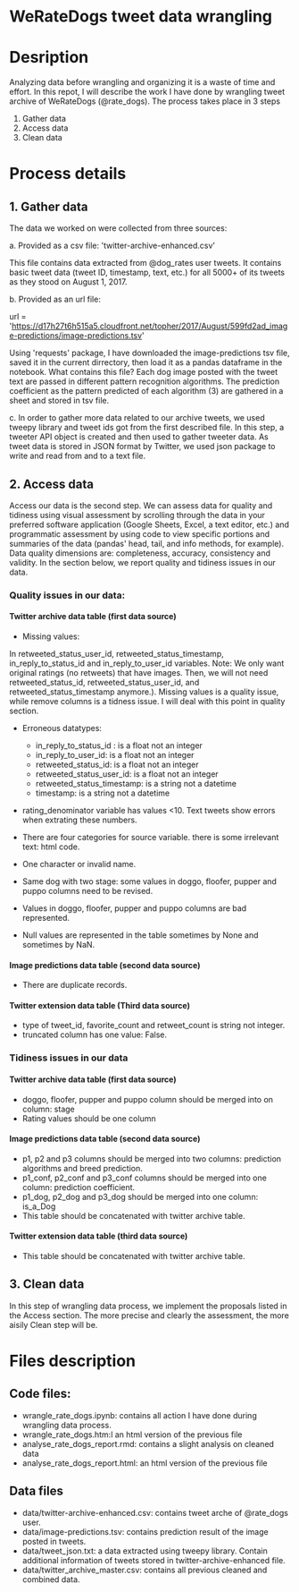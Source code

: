 # WeRateDogs tweet data wrangling

# Desription

Analyzing data before wrangling and organizing it is a waste of time and effort.  In this repot, I will describe the work I have done by wrangling tweet archive of WeRateDogs (@rate_dogs).
The process takes place in 3 steps 
1.	Gather data
2.	Access data
3.	Clean data

# Process details


## 1.	Gather data 

The data we worked on were collected from three sources:

a.	Provided as a csv file:  'twitter-archive-enhanced.csv'

This file contains data extracted from @dog_rates user tweets. It contains basic tweet data (tweet ID, timestamp, text, etc.) for all 5000+ of its tweets as they stood on August 1, 2017.

b.	Provided as an url file:

url = 'https://d17h27t6h515a5.cloudfront.net/topher/2017/August/599fd2ad_image-predictions/image-predictions.tsv'

Using 'requests' package, I have downloaded the image-predictions tsv file, saved it in the current dirrectory, then load it as a pandas dataframe in the notebook.
What contains this file?
Each dog image posted with the tweet text are passed in different pattern recognition algorithms. The prediction coefficient as the pattern predicted of each algorithm (3) are gathered in a sheet and stored in tsv file.

c.	In order to gather more data related to our archive tweets, we used  tweepy library and tweet ids got from the first described file.
In this step, a tweeter API object is created and then used to gather tweeter data. As tweet data is stored in JSON format by Twitter, we used json package to write and read from and to a text file.


## 2.	Access data

Access our data is the second step. We can assess data for quality and tidiness using visual assessment by scrolling through the data in your preferred software application (Google Sheets, Excel, a text editor, etc.) and programmatic assessment by using code to view specific portions and summaries of the data (pandas' head, tail, and info methods, for example). Data quality dimensions are: completeness, accuracy, consistency and validity. In the section below, we report quality and tidiness issues in our data.

### Quality issues in our data:

#### Twitter archive data table (first data source)
* Missing values:

In retweeted_status_user_id, retweeted_status_timestamp, in_reply_to_status_id and in_reply_to_user_id  variables.
Note: We only want original ratings (no retweets) that have images. Then, we will not need retweeted_status_id, retweeted_status_user_id, and retweeted_status_timestamp anymore.).
Missing values is a quality issue, while remove columns is a tidness issue. I will deal with this point in quality section.

* Erroneous datatypes:
  - in_reply_to_status_id :        is a float not an integer
  - in_reply_to_user_id:          is a float not an integer
  - retweeted_status_id:           is a float not an integer
  - retweeted_status_user_id:      is a float not an integer
  - retweeted_status_timestamp:    is a string not a datetime
  - timestamp:                     is a string not a datetime

* rating_denominator variable has values <10.  Text tweets show errors when extrating 	these numbers.      
* There are four categories for source variable. there is some irrelevant text: html code.   
* One character or invalid name.
* Same dog with two stage: some values in doggo, floofer, pupper and puppo columns need to  be revised. 
* Values in doggo, floofer, pupper and puppo columns are bad represented.
* Null values are represented in the table sometimes by None and sometimes by NaN.

#### Image predictions data table (second data source)
* There are duplicate records.

#### Twitter extension data table (Third data source)
* type of tweet_id, favorite_count and retweet_count is string not integer.
* truncated column has one value: False.

### Tidiness issues in our data

#### Twitter archive data table (first data source)
* doggo, floofer, pupper and puppo column should be merged into on column: stage
* Rating values should be one column 

#### Image predictions data table (second data source)
* p1, p2 and p3 columns should be merged into two columns: prediction algorithms and breed prediction.
* p1_conf, p2_conf and p3_conf columns should be merged into one column: prediction coefficient.
* p1_dog, p2_dog and p3_dog should be merged into one column: is_a_Dog
* This table should be concatenated with twitter archive table.

#### Twitter extension data table (third data source)
* This table should be concatenated with twitter archive table.

## 3.	Clean data
In this step of wrangling data process, we implement the proposals listed in the Access section. The more precise and clearly the assessment, the more aisily Clean step will be.


# Files description
## Code files:
* wrangle_rate_dogs.ipynb: contains all action I have done during wrangling data process.
* wrangle_rate_dogs.htm:l an html version of the previous file
* analyse_rate_dogs_report.rmd: contains a slight analysis on cleaned data
* analyse_rate_dogs_report.html: an html version of the previous file
  
## Data files
* data/twitter-archive-enhanced.csv: contains tweet arche of @rate_dogs user.
* data/image-predictions.tsv: contains prediction result of the image posted in tweets.
* data/tweet_json.txt: a data extracted using tweepy library. Contain additional information of tweets stored in twitter-archive-enhanced file.
* data/twitter_archive_master.csv:  contains all previous cleaned and combined data.
 
